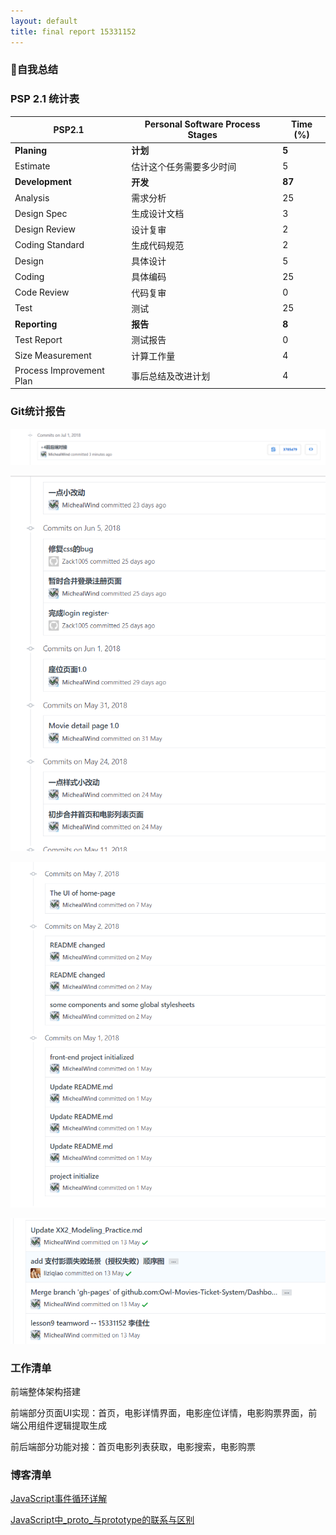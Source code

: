 ```yaml
---
layout: default
title: final report 15331152
---
```


### 自我总结

### PSP 2.1 统计表

| PSP2.1 | Personal Software Process Stages | Time (%) |
| ---- | ---- | ---- |
| __Planing__ | __计划__ | __5__ |
| Estimate | 估计这个任务需要多少时间 | 5 |
| __Development__ | __开发__ | __87__ |
| Analysis | 需求分析 | 25 |
| Design Spec | 生成设计文档 | 3 |
| Design Review | 设计复审 | 2 |
| Coding Standard | 生成代码规范 | 2 |
| Design | 具体设计 | 5 |
| Coding | 具体编码 | 25 |
| Code Review | 代码复审 | 0 |
| Test | 测试 | 25 |
| __Reporting__ | __报告__ | __8__ |
| Test Report | 测试报告 | 0 |
| Size Measurement | 计算工作量 | 4 |
| Process Improvement Plan | 事后总结及改进计划 | 4 |

### Git统计报告

![MichealWind_gitcommit_1](./assets/MichealWind_gitcommit_4.png)

![MichealWind_gitcommit_2](./assets/MichealWind_gitcommit_1.png)

![MichealWind_gitcommit_3](./assets/MichealWind_gitcommit_2.png)

![MichealWind_gitcommit_4](./assets/MichealWind_gitcommit_3.png)

### 工作清单

前端整体架构搭建

前端部分页面UI实现：首页，电影详情界面，电影座位详情，电影购票界面，前端公用组件逻辑提取生成

前后端部分功能对接：首页电影列表获取，电影搜索，电影购票

### 博客清单

[JavaScript事件循环详解](https://blog.csdn.net/fenggla/article/details/79326029)

[JavaScript中_proto_与prototype的联系与区别](https://blog.csdn.net/fenggla/article/details/69491241)